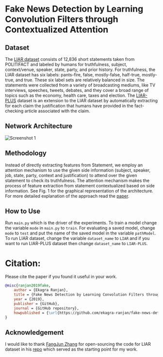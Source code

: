 # Fake News Detection by Learning Convolution Filters through Contextualized Attention

## Dataset
The [LIAR dataset](https://github.com/thiagorainmaker77/liar_dataset) consists of 12,836 short statements taken from POLITIFACT and labeled by humans for truthfulness, subject, context/venue, speaker, state, party, and prior history. For truthfulness, the LIAR dataset has six labels: pants-fire, false, mostly-false, half-true, mostly-true, and true. These six label sets are relatively balanced in size. The statements were collected from a variety of broadcasting mediums, like TV interviews, speeches, tweets, debates, and they cover a broad range of topics such as the economy, health care, taxes and election. The [LIAR-PLUS](https://github.com/Tariq60/LIAR-PLUS) dataset is an extension to the LIAR dataset by automatically extracting for each claim the justification that humans have provided in the fact-checking article associated with the claim.

## Network Architecture
![Screenshot 1](https://github.com/ekagra-ranjan/fake-news-detection-LIAR-pytorch/blob/master/fake-net.png "Net")


## Methodology
Instead of directly extracting features from Statement, we employ an attention mechanism to use the given side information (subject, speaker, job, state, party, context and justification) to attend over the given statement to check its truthfulness. The attention mechanism makes the process of feature extraction from statement contextualized based on side information. See Fig. 1 for the graphical representation of
the architecture. For more detailed explanation of the approach read the [paper](https://github.com/ekagra-ranjan/fake-news-detection-LIAR-pytorch/blob/master/report.pdf).

## How to Use

Run `main.py` which is the driver of the experiments. To train a model change the variable `mode` in `main.py` to `train`. For evaluating a saved model, change `mode` to `test` and put the name of the saved model in the variable `pathModel`. To run LIAR dataset, change the variable `dataset_name` to `LIAR` and if you want to run LIAR-PLUS dataset then change `dataset_name` to `LIAR-PLUS`.


# Citation:
Please cite the paper if you found it useful in your work.
```bibtex
@misc{ranjan2019fake,
    author = {Ekagra Ranjan},
    title = {Fake News Detection by Learning Convolution Filters through Contextualized Attention},
    year = {2019},
    publisher = {GitHub},
    journal = {GitHub repository},
    howpublished = {\url{https://github.com/ekagra-ranjan/fake-news-detection-LIAR-pytorch}},
}
```


## Acknowledgement
I would like to thank [FangJun Zhang](https://github.com/zfjmike) for open-sourcing the code for LIAR dataset in his [repo](https://github.com/zfjmike/fake-news-detection) which served as the starting point for my work.

